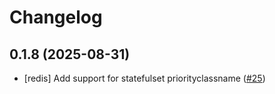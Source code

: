 # Changelog

## 0.1.8 (2025-08-31)

* [redis] Add support for statefulset priorityclassname ([#25](https://github.com/CloudPirates-io/helm-charts/pull/25))
